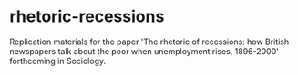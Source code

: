 # rhetoric-recessions
Replication materials for the paper 'The rhetoric of recessions: how British newspapers talk about the poor when unemployment rises, 1896-2000' forthcoming in Sociology. 


